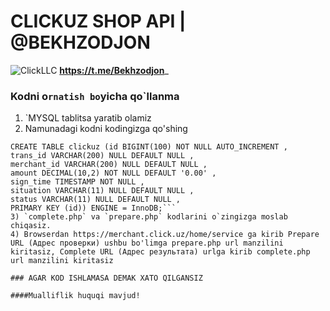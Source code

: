 # CLICKUZ SHOP API | @BEKHZODJON
![ClickLLC](https://click.uz/click/images/logo.svg)
__https://t.me/Bekhzodjon___

### Kodni o`rnatish bo`yicha qo`llanma
1) `MYSQL tablitsa yaratib olamiz
2) Namunadagi kodni kodingizga qo'shing
```mysql 
CREATE TABLE clickuz (id BIGINT(100) NOT NULL AUTO_INCREMENT ,
trans_id VARCHAR(200) NULL DEFAULT NULL , 
merchant_id VARCHAR(200) NULL DEFAULT NULL , 
amount DECIMAL(10,2) NOT NULL DEFAULT '0.00' , 
sign_time TIMESTAMP NOT NULL , 
situation VARCHAR(11) NULL DEFAULT NULL , 
status VARCHAR(11) NULL DEFAULT NULL , 
PRIMARY KEY (id)) ENGINE = InnoDB;```
3) `complete.php` va `prepare.php` kodlarini o`zingizga moslab chiqasiz.
4) Browserdan https://merchant.click.uz/home/service ga kirib Prepare URL (Адрес проверки) ushbu bo'limga prepare.php url manzilini kiritasiz, Complete URL (Адрес результата) urlga kirib complete.php url manzilini kiritasiz

### AGAR KOD ISHLAMASA DEMAK XATO QILGANSIZ

####Mualliflik huquqi mavjud!
